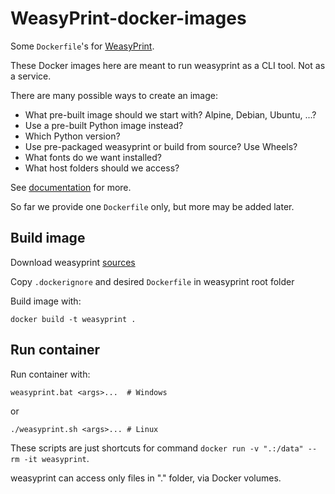 # WeasyPrint-docker-images
Some `Dockerfile`'s for [WeasyPrint](https://github.com/Kozea/WeasyPrint).

These Docker images here are meant to run weasyprint as a CLI tool. Not as a service.

There are many possible ways to create an image:

* What pre-built image should we start with? Alpine, Debian, Ubuntu, ...?
* Use a pre-built Python image instead?
* Which Python version?
* Use pre-packaged weasyprint or build from source? Use Wheels?
* What fonts do we want installed?
* What host folders should we access?

See [documentation](https://doc.courtbouillon.org/weasyprint/stable/first_steps.html) for more.

So far we provide one `Dockerfile` only, but more may be added later.

## Build image

Download weasyprint [sources](https://github.com/Kozea/WeasyPrint/archive/refs/heads/main.zip)

Copy `.dockerignore` and desired `Dockerfile` in weasyprint root folder

Build image with:

    docker build -t weasyprint .


## Run container
Run container with:

    weasyprint.bat <args>...  # Windows

or

    ./weasyprint.sh <args>... # Linux

These scripts are just shortcuts for command `docker run -v ".:/data" --rm -it weasyprint`.

weasyprint can access only files in "." folder, via Docker volumes.
